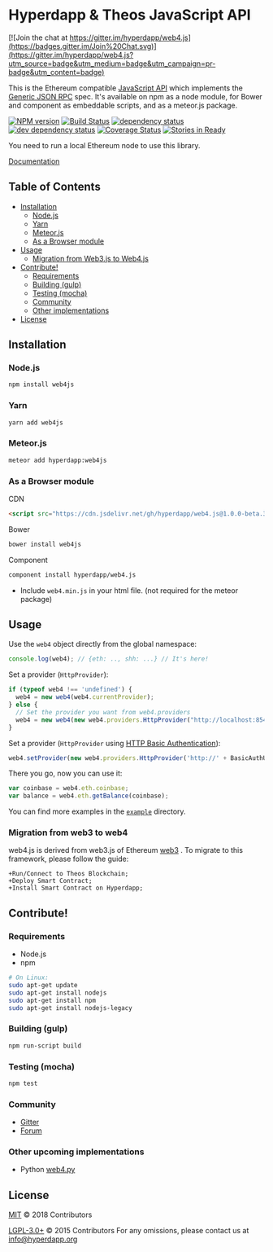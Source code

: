 # Hyperdapp & Theos JavaScript API

[![Join the chat at https://gitter.im/hyperdapp/web4.js](https://badges.gitter.im/Join%20Chat.svg)](https://gitter.im/hyperdapp/web4.js?utm_source=badge&utm_medium=badge&utm_campaign=pr-badge&utm_content=badge)

This is the Ethereum compatible [JavaScript API](https://github.com/hyperdapp/wiki/wiki/JavaScript-API)
which implements the [Generic JSON RPC](https://github.com/hyperdapp/wiki/wiki/JSON-RPC) spec. It's available on npm as a node module, for Bower and component as embeddable scripts, and as a meteor.js package.

[![NPM version][npm-image]][npm-url] [![Build Status][travis-image]][travis-url] [![dependency status][dep-image]][dep-url] [![dev dependency status][dep-dev-image]][dep-dev-url] [![Coverage Status][coveralls-image]][coveralls-url] [![Stories in Ready][waffle-image]][waffle-url]

<!-- [![browser support](https://ci.testling.com/hyperdapp/hyperdapp.js.png)](https://ci.testling.com/hyperdapp/hyperdapp.js) -->

You need to run a local Ethereum node to use this library.

[Documentation](https://github.com/hyperdapp/wiki/wiki/JavaScript-API)

## Table of Contents

- [Installation](#installation)
  - [Node.js](#nodejs)
  - [Yarn](#yarn)
  - [Meteor.js](#meteorjs)
  - [As a Browser module](#as-a-browser-module)
- [Usage](#usage)
  - [Migration from Web3.js to Web4.js](#migration)
- [Contribute!](#contribute)
  - [Requirements](#requirements)
  - [Building (gulp)](#building-gulp)
  - [Testing (mocha)](#testing-mocha)
  - [Community](#community)
  - [Other implementations](#other-implementations)
- [License](#license)

## Installation

### Node.js

```bash
npm install web4js
```

### Yarn

```bash
yarn add web4js
```

### Meteor.js

```bash
meteor add hyperdapp:web4js
```

### As a Browser module

CDN

```html
<script src="https://cdn.jsdelivr.net/gh/hyperdapp/web4.js@1.0.0-beta.36/dist/web4.min.js" integrity="sha256-nWBTbvxhJgjslRyuAKJHK+XcZPlCnmIAAMixz6EefVk=" crossorigin="anonymous"></script>
```

Bower

```bash
bower install web4js
```

Component

```bash
component install hyperdapp/web4.js
```

* Include `web4.min.js` in your html file. (not required for the meteor package)

## Usage

Use the `web4` object directly from the global namespace:

```js
console.log(web4); // {eth: .., shh: ...} // It's here!
```

Set a provider (`HttpProvider`):

```js
if (typeof web4 !== 'undefined') {
  web4 = new web4(web4.currentProvider);
} else {
  // Set the provider you want from web4.providers
  web4 = new web4(new web4.providers.HttpProvider("http://localhost:8545"));
}
```

Set a provider (`HttpProvider` using [HTTP Basic Authentication](https://en.wikipedia.org/wiki/Basic_access_authentication)):

```js
web4.setProvider(new web4.providers.HttpProvider('http://' + BasicAuthUsername + ':' + BasicAuthPassword + '@localhost:8545'));
```

There you go, now you can use it:

```js
var coinbase = web4.eth.coinbase;
var balance = web4.eth.getBalance(coinbase);
```

You can find more examples in the [`example`](https://github.com/hyperdapp/web4.js/tree/master/example) directory.

### Migration from web3 to web4

web4.js is derived from web3.js of Ethereum [web3](https://github.com/ethereum/web3.js) .
To migrate to this framework, please follow the guide:

```
+Run/Connect to Theos Blockchain;
+Deploy Smart Contract;
+Install Smart Contract on Hyperdapp;
```
## Contribute!

### Requirements

* Node.js
* npm

```bash
# On Linux:
sudo apt-get update
sudo apt-get install nodejs
sudo apt-get install npm
sudo apt-get install nodejs-legacy
```

### Building (gulp)

```bash
npm run-script build
```


### Testing (mocha)

```bash
npm test
```

### Community
 - [Gitter](https://gitter.im/hyperdapp/web4.js?source=orgpage)
 - [Forum](https://forum.hyperdapp.org/categories/hyperdapp-js)


### Other upcoming implementations
 - Python [web4.py](https://github.com/hyperdapp/web4.py)

## License

[MIT](LICENSE.md) © 2018 Contributors


[LGPL-3.0+](ETH-LICENSE.md) © 2015 Contributors
For any omissions, please contact us at info@hyperdapp.org

[npm-image]: https://badge.fury.io/js/web4.svg
[npm-url]: https://npmjs.org/package/web4
[travis-image]: https://travis-ci.org/hyperdapp/web4.js.svg
[travis-url]: https://travis-ci.org/hyperdapp/web4.js
[dep-image]: https://david-dm.org/hyperdapp/web4.js.svg
[dep-url]: https://david-dm.org/hyperdapp/web4.js
[dep-dev-image]: https://david-dm.org/hyperdapp/web4.js/dev-status.svg
[dep-dev-url]: https://david-dm.org/hyperdapp/web4.js#info=devDependencies
[coveralls-image]: https://coveralls.io/repos/hyperdapp/web4.js/badge.svg?branch=master
[coveralls-url]: https://coveralls.io/r/hyperdapp/web4.js?branch=master
[waffle-image]: https://badge.waffle.io/hyperdapp/web4.js.svg?label=ready&title=Ready
[waffle-url]: https://waffle.io/hyperdapp/web4.js
